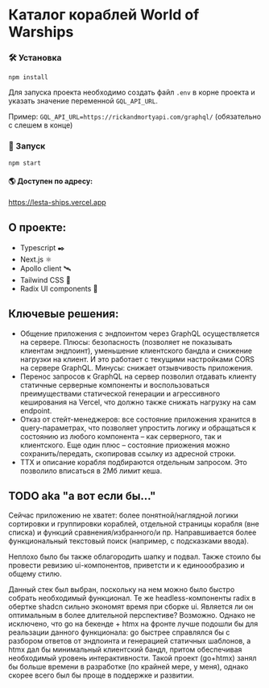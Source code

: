 # Каталог кораблей World of Warships

### 🛠️ Установка

`npm install`

Для запуска проекта необходимо создать файл `.env` в корне проекта и указать значение переменной `GQL_API_URL`.

Пример:
`GQL_API_URL=https://rickandmortyapi.com/graphql/`
(обязательно с слешем в конце)

### 🚂 Запуск

`npm start`

#### 🌎 Доступен по адресу:

https://lesta-ships.vercel.app

## О проекте:

-   Typescript ✒️
-   Next.js ⚛️
-   Apollo client 🛰️
-   Tailwind CSS 💨
-   Radix UI components 🧬

## Ключевые решения:

-   Общение приложения с эндпоинтом через GraphQL осуществляется на сервере. Плюсы: безопасность (позволяет не показывать клиентам эндпоинт), уменьшение клиентского бандла и снижение нагрузки на клиент. И это работает с текущими настройками CORS на сервере GraphQL. Минусы: снижает отзывчивость приложения.
-   Перенос запросов к GraphQL на сервер позволил отдавать клиенту статичные серверные компоненты и воспользоваться преимуществами статической генерации и агрессивного кеширования на Vercel, что должно также снижать нагрузку на сам endpoint.
-   Отказ от стейт-менеджеров: все состояние приложения хранится в query-параметрах, что позволяет упростить логику и обращаться к состоянию из любого компонента – как серверного, так и клиентского. Еще один плюс – состояние приожения можно сохранить/передать, скопировав ссылку из адресной строки.
-   ТТХ и описание корабля подбираются отдельным запросом. Это позволило вписаться в 2Мб лимит кеша.

## TODO aka "а вот если бы..."

Сейчас приложению не хватет: более понятной/наглядной логики сортировки и группировки кораблей, отдельной страницы корабля (вне списка) и функций сравнения/избранного/и пр. Направшивается более функциональный текстовый поиск (например, с подсказками ввода).

Неплохо было бы также облагородить шапку и подвал. Также стоило бы провести ревизию ui-компонентов, приветсти и к единоообразию и общему стилю.

Данный стек был выбран, поскольку на нем можно было быстро собрать необходимый функционал. Те же headless-компоненты radix в обертке shadcn сильно экономят время при сборке ui. Является ли он оптимальным в более длительной перспективе? Возможно. Однако не исключено, что go на бекенде + htmx на фронте лучше подошли бы для реальзации данного функционала: go быстрее справлялся бы с разбором ответов от эндпоинта и генерацией статичных шаблонов, а htmx дал бы минимальный клиентский бандл, притом обеспечивая необходимый уровень интерактивности. Такой проект (go+htmx) занял бы больше времени в разработке (по крайней мере, у меня), однако скорее всего был бы проще в поддержке и развитии.
